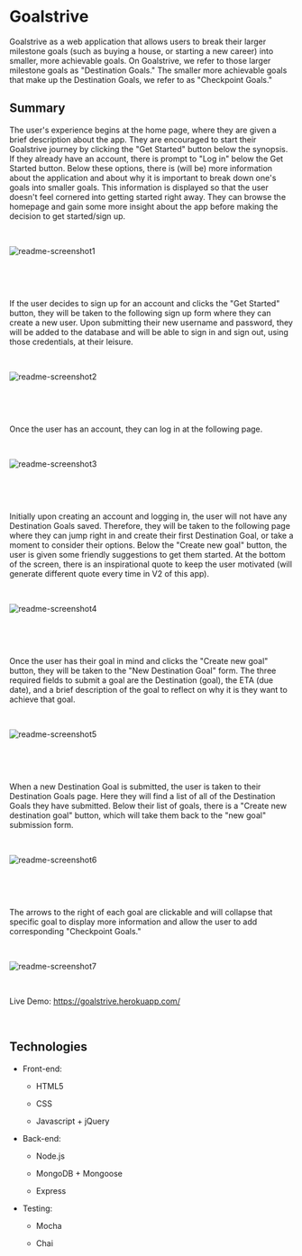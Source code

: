 Goalstrive 
================================

Goalstrive as a web application that allows users to break their larger milestone goals (such as buying a house, or starting a new career) into smaller, more achievable goals. On Goalstrive, we refer to those larger milestone goals as "Destination Goals." The smaller more achievable goals that make up the Destination Goals, we refer to as "Checkpoint Goals."



## Summary 

The user's experience begins at the home page, where they are given a brief description about the app. They are encouraged to start their Goalstrive journey by clicking the "Get Started" button below the synopsis. If they already have an account, there is prompt to "Log in" below the Get Started button. Below these options, there is (will be) more information about the application and about why it is important to break down one's goals into smaller goals. This information is displayed so that the user doesn't feel cornered into getting started right away. They can browse the homepage and gain some more insight about the app before making the decision to get started/sign up.



&nbsp;



![readme-screenshot1](https://github.com/ahinkel421/goalstrive/blob/master/readme-screenshot1.png)



&nbsp;

&nbsp;



If the user decides to sign up for an account and clicks the "Get Started" button, they will be taken to the following sign up form where they can create a new user. Upon submitting their new username and password, they will be added to the database and will be able to sign in and sign out, using those credentials, at their leisure.  

&nbsp;



![readme-screenshot2](https://github.com/ahinkel421/goalstrive/blob/master/readme-screenshot2.png)

&nbsp;

&nbsp;



Once the user has an account, they can log in at the following page.

&nbsp;

![readme-screenshot3](https://github.com/ahinkel421/goalstrive/blob/master/readme-screenshot3.png)

&nbsp;

&nbsp;

Initially upon creating an account and logging in, the user will not have any Destination Goals saved. Therefore, they will be taken to the following page where they can jump right in and create their first Destination Goal, or take a moment to consider their options. Below the "Create new goal" button, the user is given some friendly suggestions to get them started. At the bottom of the screen, there is an inspirational quote to keep the user motivated (will generate different quote every time in V2 of this app).

&nbsp;

![readme-screenshot4](https://github.com/ahinkel421/goalstrive/blob/master/readme-screenshot4.png)

&nbsp;

&nbsp;

Once the user has their goal in mind and clicks the "Create new goal" button, they will be taken to the "New Destination Goal" form. The three required fields to submit a goal are the Destination (goal), the ETA (due date), and a brief description of the goal to reflect on why it is they want to achieve that goal.

&nbsp;

![readme-screenshot5](https://github.com/ahinkel421/goalstrive/blob/master/readme-screenshot5.png)

&nbsp;

&nbsp;

When a new Destination Goal is submitted, the user is taken to their Destination Goals page. Here they will find a list of all of the Destination Goals they have submitted. Below their list of goals, there is a "Create new destination goal" button, which will take them back to the "new goal" submission form.

&nbsp;

![readme-screenshot6](https://github.com/ahinkel421/goalstrive/blob/master/readme-screenshot6.png)

&nbsp;

&nbsp;

The arrows to the right of each goal are clickable and will collapse that specific goal to display more information and allow the user to add corresponding "Checkpoint Goals."

&nbsp;

![readme-screenshot7](https://github.com/ahinkel421/goalstrive/blob/master/readme-screenshot7.png)

&nbsp;

Live Demo: https://goalstrive.herokuapp.com/

&nbsp;

## Technologies



- Front-end:
	
	- HTML5

	- CSS

	- Javascript + jQuery

- Back-end:

	- Node.js

	- MongoDB + Mongoose

	- Express

- Testing:

	- Mocha

	- Chai






